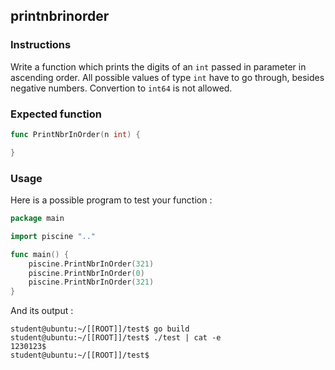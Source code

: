 ## printnbrinorder

### Instructions

Write a function which prints the digits of an `int` passed in parameter in ascending order.
All possible values of type `int` have to go through, besides negative numbers.
Convertion to `int64` is not allowed.

### Expected function

```go
func PrintNbrInOrder(n int) {

}
```

### Usage

Here is a possible program to test your function :

```go
package main

import piscine ".."

func main() {
	piscine.PrintNbrInOrder(321)
	piscine.PrintNbrInOrder(0)
	piscine.PrintNbrInOrder(321)
}
```

And its output :

```console
student@ubuntu:~/[[ROOT]]/test$ go build
student@ubuntu:~/[[ROOT]]/test$ ./test | cat -e
1230123$
student@ubuntu:~/[[ROOT]]/test$
```

